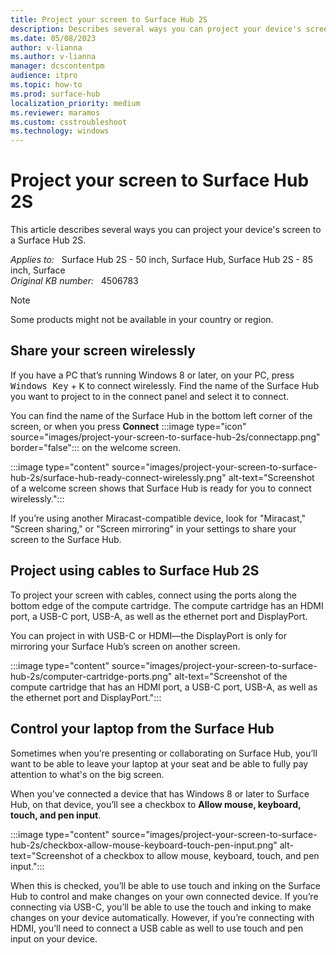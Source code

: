 ```yaml
---
title: Project your screen to Surface Hub 2S
description: Describes several ways you can project your device's screen to a Surface Hub 2S.
ms.date: 05/08/2023
author: v-lianna
ms.author: v-lianna
manager: dcscontentpm
audience: itpro
ms.topic: how-to
ms.prod: surface-hub
localization_priority: medium
ms.reviewer: maramos
ms.custom: csstroubleshoot
ms.technology: windows
---
```

# Project your screen to Surface Hub 2S

This article describes several ways you can project your device's screen to a Surface Hub 2S.

_Applies to:_ &nbsp; Surface Hub 2S - 50 inch, Surface Hub, Surface Hub 2S - 85 inch, Surface  
_Original KB number:_ &nbsp; 4506783

> [!NOTE]
> Some products might not be available in your country or region.

## Share your screen wirelessly

If you have a PC that’s running Windows 8 or later, on your PC, press <kbd>Windows Key</kbd> + <kbd>K</kbd> to connect wirelessly. Find the name of the Surface Hub you want to project to in the connect panel and select it to connect.

You can find the name of the Surface Hub in the bottom left corner of the screen, or when you press **Connect** :::image type="icon" source="images/project-your-screen-to-surface-hub-2s/connectapp.png" border="false"::: on the welcome screen.

:::image type="content" source="images/project-your-screen-to-surface-hub-2s/surface-hub-ready-connect-wirelessly.png" alt-text="Screenshot of a welcome screen shows that Surface Hub is ready for you to connect wirelessly.":::

If you’re using another Miracast-compatible device, look for "Miracast," "Screen sharing," or "Screen mirroring" in your settings to share your screen to the Surface Hub.

## Project using cables to Surface Hub 2S

To project your screen with cables, connect using the ports along the bottom edge of the compute cartridge. The compute cartridge has an HDMI port, a USB-C port, USB-A, as well as the ethernet port and DisplayPort.

You can project in with USB-C or HDMI—the DisplayPort is only for mirroring your Surface Hub’s screen on another screen.

:::image type="content" source="images/project-your-screen-to-surface-hub-2s/computer-cartridge-ports.png" alt-text="Screenshot of the compute cartridge that has an HDMI port, a USB-C port, USB-A, as well as the ethernet port and DisplayPort.":::

## Control your laptop from the Surface Hub

Sometimes when you’re presenting or collaborating on Surface Hub, you’ll want to be able to leave your laptop at your seat and be able to fully pay attention to what's on the big screen.

When you've connected a device that has Windows 8 or later to Surface Hub, on that device, you’ll see a checkbox to **Allow mouse, keyboard, touch, and pen input**.

:::image type="content" source="images/project-your-screen-to-surface-hub-2s/checkbox-allow-mouse-keyboard-touch-pen-input.png" alt-text="Screenshot of a checkbox to allow mouse, keyboard, touch, and pen input.":::

When this is checked, you’ll be able to use touch and inking on the Surface Hub to control and make changes on your own connected device. If you’re connecting via USB-C, you’ll be able to use the touch and inking to make changes on your device automatically. However, if you’re connecting with HDMI, you’ll need to connect a USB cable as well to use touch and pen input on your device.
